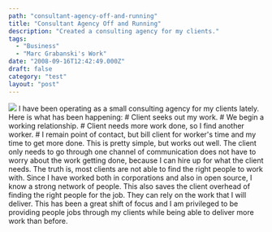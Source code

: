 ```yaml
---
path: "consultant-agency-off-and-running"
title: "Consultant Agency Off and Running"
description: "Created a consulting agency for my clients."
tags: 
  - "Business"
  - "Marc Grabanski's Work"
date: "2008-09-16T12:42:49.000Z"
draft: false
category: "test"
layout: "post"
---
```


![](http://marcgrabanski.com/img/consultants.jpg)
I have been operating as a small consulting agency for my clients lately. Here is what has been happening: # Client seeks out my work. # We begin a working relationship. # Client needs more work done, so I find another worker. # I remain point of contact, but bill client for worker's time and my time to get more done. This is pretty simple, but works out well. The client only needs to go through one channel of communication does not have to worry about the work getting done, because I can hire up for what the client needs. The truth is, most clients are not able to find the right people to work with. Since I have worked both in corporations and also in open source, I know a strong network of people. This also saves the client overhead of finding the right people for the job. They can rely on the work that I will deliver. This has been a great shift of focus and I am privileged to be providing people jobs through my clients while being able to deliver more work than before.